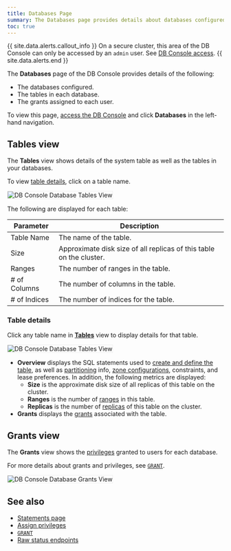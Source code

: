 ```yaml
---
title: Databases Page
summary: The Databases page provides details about databases configured, the tables in each database, and the grants assigned to each user.
toc: true
---
```


{{ site.data.alerts.callout_info }}
On a secure cluster, this area of the DB Console can only be accessed by an `admin` user. See [DB Console access](ui-overview.html#db-console-access).
{{ site.data.alerts.end }}

The **Databases** page of the DB Console provides details of the following:

- The databases configured.
- The tables in each database.
- The grants assigned to each user.

To view this page, [access the DB Console](ui-overview.html#db-console-access) and click **Databases** in the left-hand navigation.

## Tables view

The **Tables** view shows details of the system table as well as the tables in your databases.

To view [table details](#table-details), click on a table name.

<img src="{{  'images/v21.1/ui_database_tables_view.png' | relative_url  }}" alt="DB Console Database Tables View" style="border:1px solid #eee;max-width:100%" />

The following are displayed for each table:

Parameter | Description
--------|----
Table Name | The name of the table.
Size | Approximate disk size of all replicas of this table on the cluster.
Ranges | The number of ranges in the table.
\# of Columns | The number of columns in the table.
\# of Indices | The number of indices for the table.

### Table details

Click any table name in [**Tables**](#tables-view) view to display details for that table.

<img src="{{  'images/v21.1/ui_database_tables_details.png' | relative_url  }}" alt="DB Console Database Tables View" style="border:1px solid #eee;max-width:100%" />

- **Overview** displays the SQL statements used to [create and define the table](create-table.html), as well as [partitioning](partitioning.html) info, [zone configurations](configure-replication-zones.html), constraints, and lease preferences. In addition, the following metrics are displayed:
	- **Size** is the approximate disk size of all replicas of this table on the cluster.
	- **Ranges** is the number of [ranges](architecture/overview.html#terms) in this table.
	- **Replicas** is the number of [replicas](architecture/replication-layer.html) of this table on the cluster.
- **Grants** displays the [grants](#grants-view) associated with the table.

## Grants view

The **Grants** view shows the [privileges](authorization.html#assign-privileges) granted to users for each database.

For more details about grants and privileges, see [`GRANT`](grant.html).

<img src="{{  'images/v21.1/ui_database_grants_view.png' | relative_url  }}" alt="DB Console Database Grants View" style="border:1px solid #eee;max-width:100%" />

## See also

- [Statements page](ui-statements-page.html)
- [Assign privileges](authorization.html#assign-privileges)
- [`GRANT`](grant.html)
- [Raw status endpoints](monitoring-and-alerting.html#raw-status-endpoints)
